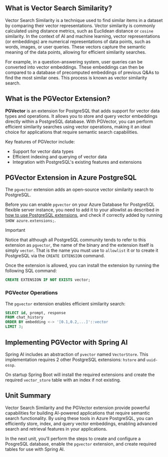 ## What is Vector Search Similarity?

Vector Search Similarity is a technique used to find similar items in a dataset by comparing their vector representations. Vector similarity is commonly calculated using distance metrics, such as Euclidean distance or `cosine` similarity. In the context of AI and machine learning, vector representations (or embeddings) are numerical representations of data points, such as words, images, or user queries. These vectors capture the semantic meaning of the data points, allowing for efficient similarity searches.

For example, in a question-answering system, user queries can be converted into vector embeddings. These embeddings can then be compared to a database of precomputed embeddings of previous Q&As to find the most similar ones. This process is known as vector similarity search.

## What is the PGVector Extension?

**PGVector** is an extension for PostgreSQL that adds support for vector data types and operations. It allows you to store and query vector embeddings directly within a PostgreSQL database. With PGVector, you can perform efficient similarity searches using vector operations, making it an ideal choice for applications that require semantic search capabilities.

Key features of PGVector include:

- Support for vector data types
- Efficient indexing and querying of vector data
- Integration with PostgreSQL's existing features and extensions

## PGVector Extension in Azure PostgreSQL

The `pgvector` extension adds an open-source vector similarity search to PostgreSQL.

Before you can enable `pgvector` on your Azure Database for PostgreSQL flexible server instance, you need to add it to your allowlist as described in [how to use PostgreSQL extensions](/azure/postgresql/extensions/how-to-allow-extensions#allow-extensions), and check if correctly added by running `SHOW azure.extensions;`.

> [!Important]
> Notice that although all PostgreSQL community tends to refer to this extension as `pgvector`, the name of the binary and the extension itself is simply `vector`. That is the name you must use to `allowlist` it or to create it PostgreSQL via the `CREATE EXTENSION` command.

Once the extension is allowed, you can install the extension by running the following SQL command:

   ```sql
   CREATE EXTENSION IF NOT EXISTS vector;
   ```

### PGVector Operations

The `pgvector` extension enables efficient similarity search:

```sql
SELECT id, prompt, response
FROM chat_history
ORDER BY embedding <-> '[0.1,0.2,...]'::vector
LIMIT 3;
```

## Implementing PGVector with Spring AI

Spring AI includes an abstraction of `pvector` named `VectorStore`. This implementation requires 2 other PostgreSQL extensions: `hstore` and `uuid-ossp`.

On startup Spring Boot will install the required extensions and create the required `vector_store` table with an index if not existing.

## Unit Summary

Vector Search Similarity and the PGVector extension provide powerful capabilities for building AI-powered applications that require semantic search functionality. By using these tools in Azure PostgreSQL, you can efficiently store, index, and query vector embeddings, enabling advanced search and retrieval features in your applications.

In the next unit, you'll perform the steps to create and configure a PosgreSQL database, enable the `pgvector` extension, and create required tables for use with Spring AI.
